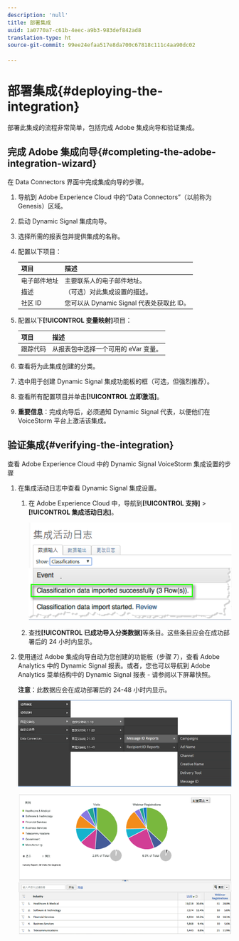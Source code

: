 ```yaml
---
description: 'null'
title: 部署集成
uuid: 1a0770a7-c61b-4eec-a9b3-983def842ad8
translation-type: ht
source-git-commit: 99ee24efaa517e8da700c67818c111c4aa90dc02

---
```



# 部署集成{#deploying-the-integration}

部署此集成的流程非常简单，包括完成 Adobe 集成向导和验证集成。

## 完成 Adobe 集成向导{#completing-the-adobe-integration-wizard}

在 Data Connectors 界面中完成集成向导的步骤。

1. 导航到 Adobe Experience Cloud 中的“Data Connectors”（以前称为 Genesis）区域。
1. 启动 Dynamic Signal 集成向导。
1. 选择所需的报表包并提供集成的名称。
1. 配置以下项目：

   | 项目 | 描述 |
   |---|---|
   | 电子邮件地址 | 主要联系人的电子邮件地址。 |
   | 描述 | （可选）对此集成设置的描述。 |
   | 社区 ID | 您可以从 Dynamic Signal 代表处获取此 ID。 |

1. 配置以下&#x200B;**[!UICONTROL 变量映射]**&#x200B;项目：

   | 项目 | 描述 |
   |---|---|
   | 跟踪代码 | 从报表包中选择一个可用的 eVar 变量。 |

1. 查看将为此集成创建的分类。
1. 选中用于创建 Dynamic Signal 集成功能板的框（可选，但强烈推荐）。
1. 查看所有配置项目并单击&#x200B;**[!UICONTROL 立即激活]**。
1. **重要信息**：完成向导后，必须通知 Dynamic Signal 代表，以便他们在 VoiceStorm 平台上激活该集成。

## 验证集成{#verifying-the-integration}

查看 Adobe Experience Cloud 中的 Dynamic Signal VoiceStorm 集成设置的步骤

1. 在集成活动日志中查看 Dynamic Signal 集成设置。
   1. 在 Adobe Experience Cloud 中，导航到&#x200B;**[!UICONTROL 支持]** > **[!UICONTROL 集成活动日志]**。

      ![](assets/integration_activity_log.png)

   1. 查找&#x200B;**[!UICONTROL 已成功导入分类数据]**&#x200B;等条目。这些条目应会在成功部署后的 24 小时内显示。
1. 使用通过 Adobe 集成向导自动为您创建的功能板（步骤 7），查看 Adobe Analytics 中的 Dynamic Signal 报表。或者，您也可以导航到 Adobe Analytics 菜单结构中的 Dynamic Signal 报表 - 请参阅以下屏幕快照。

   **注意**：此数据应会在成功部署后的 24-48 小时内显示。

   ![](assets/reporting.png)

   ![](assets/reporting2.png)
